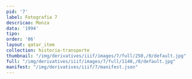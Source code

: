 ```yaml
---
pid: '7'
label: Fotografia 7
descricao: Monza
data: '1994'
tipo: 
order: '06'
layout: qatar_item
collection: historia-transporte
thumbnail: "/img/derivatives/iiif/images/7/full/250,/0/default.jpg"
full: "/img/derivatives/iiif/images/7/full/1140,/0/default.jpg"
manifest: "/img/derivatives/iiif/7/manifest.json"
---
```

